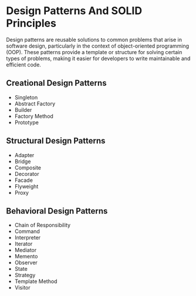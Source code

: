 # Design Patterns And SOLID Principles

Design patterns are reusable solutions to common problems that arise in software design, particularly in the context of object-oriented programming (OOP). These patterns provide a template or structure for solving certain types of problems, making it easier for developers to write maintainable and efficient code.

## Creational Design Patterns

- Singleton
- Abstract Factory
- Builder
- Factory Method
- Prototype

## Structural Design Patterns

- Adapter
- Bridge
- Composite
- Decorator
- Facade
- Flyweight
- Proxy

## Behavioral Design Patterns

- Chain of Responsibility
- Command
- Interpreter
- Iterator
- Mediator
- Memento
- Observer
- State
- Strategy
- Template Method
- Visitor
